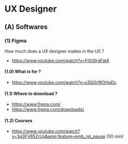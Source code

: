 
# UX Designer

## (A) Softwares

### (1) Figma

How much does a UX designer makes in the US ?

- https://www.youtube.com/watch?v=FiGGIrgFatA


#### (1.0) What is for  ?

- https://www.youtube.com/watch?v=s3QGrWOHqDc

#### (1.1) Where to download ?

- https://www.figma.com/
- https://www.figma.com/downloads/

#### (1.2)  Courses

-  https://www.youtube.com/watch?v=3q3FV65ZrUs&amp;feature=emb_rel_pause (30 min)
